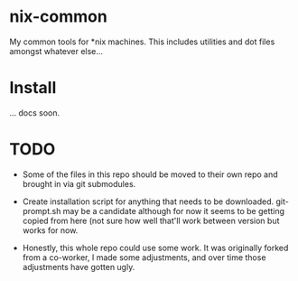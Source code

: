 nix-common
==========

My common tools for &#42;nix machines. This includes utilities and dot files
amongst whatever else...

# Install
... docs soon.

# TODO
* Some of the files in this repo should be moved to their own repo and brought
  in via git submodules.

* Create installation script for anything that needs to be downloaded.
  git-prompt.sh may be a candidate although for now it seems to be getting
  copied from here (not sure how well that'll work between version but works
  for now.

* Honestly, this whole repo could use some work. It was originally forked from
  a co-worker, I made some adjustments, and over time those adjustments have
  gotten ugly.
